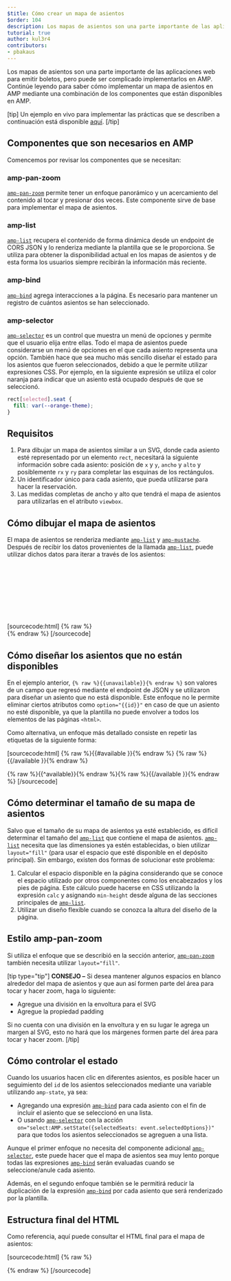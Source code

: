 ```yaml
---
$title: Cómo crear un mapa de asientos
$order: 104
description: Los mapas de asientos son una parte importante de las aplicaciones web para emitir boletos, pero puede ser complicado implementarlos en AMP. Continúe leyendo para saber cómo implementar un mapa de asientos en AMP.
tutorial: true
author: kul3r4
contributors:
- pbakaus
---
```


Los mapas de asientos son una parte importante de las aplicaciones web para emitir boletos, pero puede ser complicado implementarlos en AMP. Continúe leyendo para saber cómo implementar un mapa de asientos en AMP mediante una combinación de los componentes que están disponibles en AMP.

[tip] Un ejemplo en vivo para implementar las prácticas que se describen a continuación está disponible [aquí](../../../documentation/examples/documentation/SeatMap.html). [/tip]

## Componentes que son necesarios en AMP

Comencemos por revisar los componentes que se necesitan:

### amp-pan-zoom

[`amp-pan-zoom`](../../../documentation/components/reference/amp-pan-zoom.md) permite tener un enfoque panorámico y un acercamiento del contenido al tocar y presionar dos veces. Este componente sirve de base para implementar el mapa de asientos.

### amp-list

[`amp-list`](../../../documentation/components/reference/amp-list.md) recupera el contenido de forma dinámica desde un endpoint de CORS JSON y lo renderiza mediante la plantilla que se le proporciona. Se utiliza para obtener la disponibilidad actual en los mapas de asientos y de esta forma los usuarios siempre recibirán la información más reciente.

### amp-bind

[`amp-bind`](../../../documentation/components/reference/amp-bind.md) agrega interacciones a la página. Es necesario para mantener un registro de cuántos asientos se han seleccionado.

### amp-selector

[`amp-selector`](../../../documentation/components/reference/amp-selector.md) es un control que muestra un menú de opciones y permite que el usuario elija entre ellas. Todo el mapa de asientos puede considerarse un menú de opciones en el que cada asiento representa una opción. También hace que sea mucho más sencillo diseñar el estado para los asientos que fueron seleccionados, debido a que le permite utilizar expresiones CSS. Por ejemplo, en la siguiente expresión se utiliza el color naranja para indicar que un asiento está ocupado después de que se seleccionó.

```css
rect[selected].seat {
  fill: var(--orange-theme);
}
```

## Requisitos

1. Para dibujar un mapa de asientos similar a un SVG, donde cada asiento esté representado por un elemento `rect`, necesitará la siguiente información sobre cada asiento: posición de `x` y `y`, `ancho` y `alto` y posiblemente `rx` y `ry` para completar las esquinas de los rectángulos.
2. Un identificador único para cada asiento, que pueda utilizarse para hacer la reservación.
3. Las medidas completas de ancho y alto que tendrá el mapa de asientos para utilizarlas en el atributo `viewbox`.

## Cómo dibujar el mapa de asientos

El mapa de asientos se renderiza mediante [`amp-list`](../../../documentation/components/reference/amp-list.md) y [`amp-mustache`](../../../documentation/components/reference/amp-mustache.md). Después de recibir los datos provenientes de la llamada [`amp-list`](../../../documentation/components/reference/amp-list.md), puede utilizar dichos datos para iterar a través de los asientos:

[sourcecode:html] {% raw %}<svg preserveaspectratio="xMidYMin slice" viewbox="0 0 {{width}} {{height}}"> {{#seats}} <rect option="{{id}}" role="button" tabindex="0" class="seat {{unavailable}}" x="{{x}}" y="{{y}}" width="{{width}}" height="{{height}}" rx="{{rx}}" ry="{{ry}}"></rect> {{/seats}} </svg>{% endraw %} [/sourcecode]

## Cómo diseñar los asientos que no están disponibles

En el ejemplo anterior, `{% raw %}{{unavailable}}{% endraw %}` son valores de un campo que regresó mediante el endpoint de JSON y se utilizaron para diseñar un asiento que no está disponible. Este enfoque no le permite eliminar ciertos atributos como `option="{{id}}"` en caso de que un asiento no esté disponible, ya que la plantilla no puede envolver a todos los elementos de las páginas `<html>`.

Como alternativa, un enfoque más detallado consiste en repetir las etiquetas de la siguiente forma:

[sourcecode:html] {% raw %}{{#available }}{% endraw %} <rect option="{{id}}" role="button" tabindex="0" class="seat" x="{{x}}" y="{{y}}" width="{{width}}" height="{{height}}" rx="{{rx}}" ry="{{ry}}"></rect>{% raw %}{{/available }}{% endraw %}

{% raw %}{{^available}}{% endraw %}<rect role="button" tabindex="0" class="seat unavailable" x="{{x}}" y="{{y}}" width="{{width}}" height="{{height}}" rx="{{rx}}" ry="{{ry}}"></rect>{% raw %}{{/available }}{% endraw %} [/sourcecode]

## Cómo determinar el tamaño de su mapa de asientos

Salvo que el tamaño de su mapa de asientos ya esté establecido, es difícil determinar el tamaño del [`amp-list`](../../../documentation/components/reference/amp-list.md) que contiene el mapa de asientos. [`amp-list`](../../../documentation/components/reference/amp-list.md) necesita que las dimensiones ya estén establecidas, o bien utilizar `layout="fill"` (para usar el espacio que esté disponible en el depósito principal). Sin embargo, existen dos formas de solucionar este problema:

1. Calcular el espacio disponible en la página considerando que se conoce el espacio utilizado por otros componentes como los encabezados y los pies de página. Este cálculo puede hacerse en CSS utilizando la expresión `calc` y asignando `min-height` desde alguna de las secciones principales de [`amp-list`](../../../documentation/components/reference/amp-list.md).
2. Utilizar un diseño flexible cuando se conozca la altura del diseño de la página.

## Estilo amp-pan-zoom

Si utiliza el enfoque que se describió en la sección anterior, [`amp-pan-zoom`](../../../documentation/components/reference/amp-pan-zoom.md) también necesita utilizar `layout="fill"`.

[tip type="tip"] **CONSEJO –** Si desea mantener algunos espacios en blanco alrededor del mapa de asientos y que aun así formen parte del área para tocar y hacer zoom, haga lo siguiente:

- Agregue una división en la envoltura para el SVG
- Agregue la propiedad padding

Si no cuenta con una división en la envoltura y en su lugar le agrega un margen al SVG, esto no hará que los márgenes formen parte del área para tocar y hacer zoom. [/tip]

## Cómo controlar el estado

Cuando los usuarios hacen clic en diferentes asientos, es posible hacer un seguimiento del `id` de los asientos seleccionados mediante una variable utilizando `amp-state`, ya sea:

- Agregando una expresión [`amp-bind`](../../../documentation/components/reference/amp-bind.md) para cada asiento con el fin de incluir el asiento que se seleccionó en una lista.
- O usando [`amp-selector`](../../../documentation/components/reference/amp-selector.md) con la acción  `on="select:AMP.setState({selectedSeats: event.selectedOptions})"` para que todos los asientos seleccionados se agreguen a una lista.

Aunque el primer enfoque no necesita del componente adicional [`amp-selector`](../../../documentation/components/reference/amp-selector.md), este puede hacer que el mapa de asientos sea muy lento porque todas las expresiones [`amp-bind`](../../../documentation/components/reference/amp-bind.md) serán evaluadas cuando se seleccione/anule cada asiento.

Además, en el segundo enfoque también se le permitirá reducir la duplicación de la expresión [`amp-bind`](../../../documentation/components/reference/amp-bind.md) por cada asiento que será renderizado por la plantilla.

## Estructura final del HTML

Como referencia, aquí puede consultar el HTML final para el mapa de asientos:

[sourcecode:html] {% raw %}

<div class="seatmap-container">
<amp-list layout="fill" src="/json/seats.json" binding="no" items="." single-item noloading>
<template type="amp-mustache">
<amp-pan-zoom layout="fill" class="seatmap">
<amp-selector multiple on="select:AMP.setState({
selectedSeats: event.selectedOptions
})" layout="fill">
<div class="svg-container">
<svg preserveaspectratio="xMidYMin slice" viewbox="0 0 {{width}} {{height}}">{{#asientos}}<rect option="{{id}}" role="button" tabindex="0" class="seat {{unavailable}}" x="{{x}}" y="{{y}}" width="{{width}}" height="{{height}}" rx="{{rx}}" ry="{{ry}}"></rect> {{/asientos}}</svg>
</div>
</amp-selector>
</amp-pan-zoom>
</template>
</amp-list>
<div>{% endraw %} [/sourcecode]</div>
</div>
